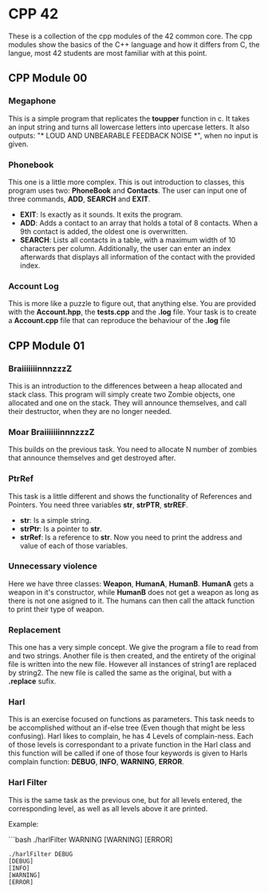 #	CPP 42

These is a collection of the cpp modules of the 42 common core. The cpp modules show the basics of the C++ language and how it differs from C, the langue, most 42 students are most familiar with at this point.

##	CPP Module 00
###	Megaphone
This is a simple program that replicates the **toupper** function in c. It takes an input string and turns all lowercase letters into upercase letters. It also outputs: "* LOUD AND UNBEARABLE FEEDBACK NOISE *", when no input is given.

###	Phonebook
This one is a little more complex. This is out introduction to classes, this program uses two: **PhoneBook** and **Contacts**. The user can input one of three commands, **ADD**, **SEARCH** and **EXIT**.
-	**EXIT**:	Is exactly as it sounds. It exits the program.
-	**ADD**:	Adds a contact to an array that holds a total of 8 contacts. When a 9th contact is added, the oldest one is overwritten.
-	**SEARCH**:	Lists all contacts in a table, with a maximum width of 10 characters per column. Additionally, the user can enter an index afterwards that displays all information of the contact with the provided index.

###	Account Log
This is more like a puzzle to figure out, that anything else. You are provided with the **Account.hpp**, the **tests.cpp** and the **.log** file. Your task is to create a **Account.cpp** file that can reproduce the behaviour of the **.log** file

##	CPP Module 01
###	BraiiiiiiinnnzzzZ
This is an introduction to the differences between a heap allocated and stack class. This program will simply create two Zombie objects, one allocated and one on the stack. They will announce themselves, and call their destructor, when they are no longer needed.

###	Moar BraiiiiiiinnnzzzZ
This builds on the previous task. You need to allocate N number of zombies that announce themselves and get destroyed after.

###	PtrRef
This task is a little different and shows the functionality of References and Pointers. You need three variables **str**, **strPTR**, **strREF**.
-	**str**:	Is a simple string.
-	**strPtr**:	Is a pointer to **str**.
-	**strRef**:	Is a reference to **str**.
Now you need to print the address and value of each of those variables.

###	Unnecessary violence
Here we have three classes: **Weapon**, **HumanA**, **HumanB**. **HumanA** gets a weapon in it's constructor, while **HumanB** does not get a weapon as long as there is not one asigned to it. The humans can then call the attack function to print their type of weapon.

###	Replacement
This one has a very simple concept. We give the program a file to read from and two strings. Another file is then created, and the entirety of the original file is written into the new file. However all instances of string1 are replaced by string2. The new file is called the same as the original, but with a **.replace** sufix.

###	Harl
This is an exercise focused on functions as parameters. This task needs to be accomplished without an if-else tree (Even though that might be less confusing).
Harl likes to complain, he has 4 Levels of complain-ness. Each of those levels is correspondant to a private function in the Harl class and this function will be called if one of those four keywords is given to Harls complain function: **DEBUG**, **INFO**, **WARNING**, **ERROR**.

###	Harl Filter
This is the same task as the previous one, but for all levels entered, the corresponding level, as well as all levels above it are printed.

<p>
	Example:
</p>
```bash
	./harlFilter WARNING
	[WARNING]
	[ERROR]

	./harlFilter DEBUG
	[DEBUG]
	[INFO]
	[WARNING]
	[ERROR]
```